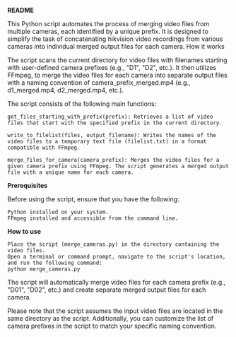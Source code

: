**README**

This Python script automates the process of merging video files from multiple cameras, each identified by a unique prefix. It is designed to simplify the task of concatenating hikvision video recordings from various cameras into individual merged output files for each camera.
How it works

The script scans the current directory for video files with filenames starting with user-defined camera prefixes (e.g., "D1", "D2", etc.). It then utilizes FFmpeg, to merge the video files for each camera into separate output files with a naming convention of camera_prefix_merged.mp4 (e.g., d1_merged.mp4, d2_merged.mp4, etc.).

The script consists of the following main functions:

    get_files_starting_with_prefix(prefix): Retrieves a list of video files that start with the specified prefix in the current directory.

    write_to_filelist(files, output_filename): Writes the names of the video files to a temporary text file (filelist.txt) in a format compatible with FFmpeg.

    merge_files_for_camera(camera_prefix): Merges the video files for a given camera prefix using FFmpeg. The script generates a merged output file with a unique name for each camera.

**Prerequisites**

Before using the script, ensure that you have the following:

    Python installed on your system.
    FFmpeg installed and accessible from the command line.

**How to use**

    Place the script (merge_cameras.py) in the directory containing the video files.
    Open a terminal or command prompt, navigate to the script's location, and run the following command:
    python merge_cameras.py

The script will automatically merge video files for each camera prefix (e.g., "D01", "D02", etc.) and create separate merged output files for each camera.

Please note that the script assumes the input video files are located in the same directory as the script. Additionally, you can customize the list of camera prefixes in the script to match your specific naming convention.
